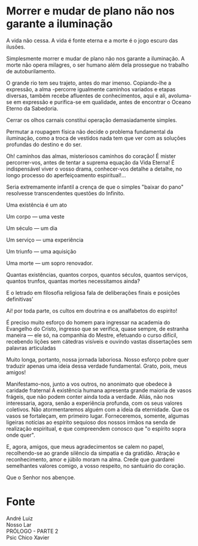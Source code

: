 # Morrer e mudar de plano não nos garante a iluminação

A vida não cessa. A vida é fonte eterna e a morte é o jogo escuro das ilusões.

Simplesmente morrer e mudar de plano não nos garante a iluminação. A morte não opera milagres, o ser humano além dela prossegue no trabalho de autoburilamento.

O grande rio tem seu trajeto, antes do mar imenso. Copiando-lhe a expressão, a alma -percorre igualmente caminhos variados e etapas diversas, também recebe afluentes de conhecimentos, aqui e ali, avoluma-se em expressão e purifica-se em qualidade, antes de encontrar o Oceano Eterno da Sabedoria.

Cerrar os olhos carnais constitui operação demasiadamente simples.

Permutar a roupagem física não decide o problema fundamental da iluminação, como a troca de vestidos nada tem que ver com as soluções profundas do destino e do ser.

Oh! caminhos das almas, misteriosos caminhos do coração! É mister percorrer-vos, antes de tentar a suprema equação da Vida Eterna! É indispensável viver o vosso drama, conhecer-vos detalhe a detalhe, no longo processo do aperfeiçoamento espiritual!...

Seria extremamente infantil a crença de que o simples "baixar do pano" resolvesse transcendentes questões do Infinito.

Uma existência é um ato

Um corpo — uma veste

Um século — um dia

Um serviço — uma experiência

Um triunfo — uma aquisição

Uma morte — um sopro renovador.

Quantas existências, quantos corpos, quantos séculos, quantos serviços, quantos trunfos, quantas mortes necessitamos ainda?

E o letrado em filosofia religiosa fala de deliberações finais e posições definitivas'

Ai! por toda parte, os cultos em doutrina e os analfabetos do espirito!

É preciso muito esforço do homem para ingressar na academia do Evangelho do Cristo, ingresso que se verifica, quase sempre, de estranha maneira — ele só, na companhia do Mestre, efetuando o curso difícil, recebendo lições sem cátedras visíveis e ouvindo vastas dissertações sem palavras articuladas

Muito longa, portanto, nossa jornada laboriosa. Nosso esforço pobre quer traduzir apenas uma ideia dessa verdade fundamental. Grato, pois, meus amigos!

Manifestamo-nos, junto a vos outros, no anonimato que obedece à caridade fraternal A existência humana apresenta grande maioria de vasos frágeis, que não podem conter ainda toda a verdade. Aliás, não nos interessaria, agora, senão a experiência profunda, com os seus valores coletivos. Não atormentaremos alguém com a ideia da eternidade. Que os vasos se fortaleçam, em primeiro lugar. Forneceremos, somente, algumas ligeiras notícias ao espírito sequioso dos nossos irmãos na senda de realização espiritual, e que compreendem conosco que "o espírito sopra onde quer".

E, agora, amigos, que meus agradecimentos se calem no papel, recolhendo-se ao grande silêncio da simpatia e da gratidão. Atração e reconhecimento, amor e júbilo moram na alma. Crede que guardarei semelhantes valores comigo, a vosso respeito, no santuário do coração.

Que o Senhor nos abençoe.

# Fonte
André Luiz  
Nosso Lar   
PRÓLOGO - PARTE 2  
Psic Chico Xavier  

